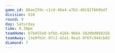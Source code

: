 ```yaml
---
game_id: 88ae259c-c1cd-48a4-a7b2-4819276b0bdf
division: U10
round: 9
day: Saturday
time: 8.30pm
teamHome: 67b455a0-bfbb-4164-9664-10209d098358
teamAway: 13e9fb3c-07c2-42a1-9ea3-0f6fc94dcb8d
diamond: 7
---
```

